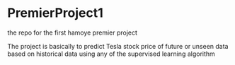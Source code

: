 # PremierProject1
the repo for the first hamoye premier project


The project is basically to predict Tesla stock price of future or unseen data based on historical data using any of the supervised learning algorithm

